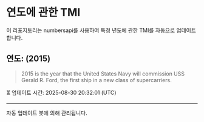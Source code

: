 
# 연도에 관한 TMI

이 리포지토리는 numbersapi를 사용하여 특정 년도에 관한 TMI를 자동으로 업데이트합니다.

## 연도: (2015)
> 2015 is the year that the United States Navy will commission USS Gerald R. Ford, the first ship in a new class of supercarriers.

⏳ 업데이트 시간: 2025-08-30 20:32:01 (UTC)

---
자동 업데이트 봇에 의해 관리됩니다.
